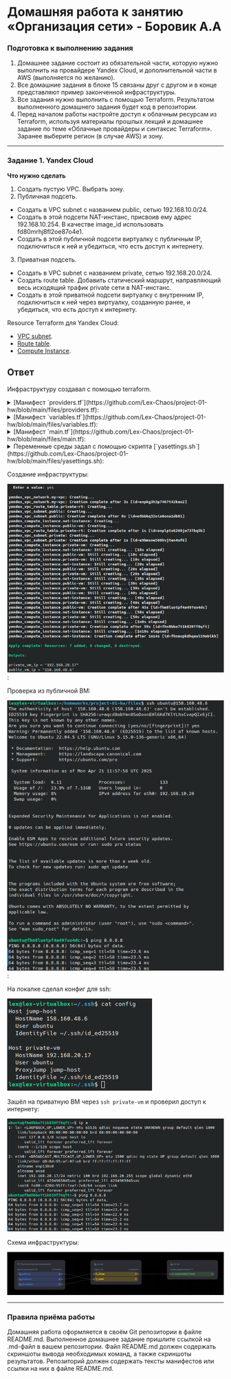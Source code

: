 # Домашняя работа к занятию «Организация сети» - Боровик А.А

### Подготовка к выполнению задания

1. Домашнее задание состоит из обязательной части, которую нужно выполнить на провайдере Yandex Cloud, и дополнительной части в AWS (выполняется по желанию).
2. Все домашние задания в блоке 15 связаны друг с другом и в конце представляют пример законченной инфраструктуры.
3. Все задания нужно выполнить с помощью Terraform. Результатом выполненного домашнего задания будет код в репозитории.
4. Перед началом работы настройте доступ к облачным ресурсам из Terraform, используя материалы прошлых лекций и домашнее задание по теме «Облачные провайдеры и синтаксис Terraform». Заранее выберите регион (в случае AWS) и зону.

---

### Задание 1. Yandex Cloud

**Что нужно сделать**

1. Создать пустую VPC. Выбрать зону.
2. Публичная подсеть.

- Создать в VPC subnet с названием public, сетью 192.168.10.0/24.
- Создать в этой подсети NAT-инстанс, присвоив ему адрес 192.168.10.254. В качестве image_id использовать fd80mrhj8fl2oe87o4e1.
- Создать в этой публичной подсети виртуалку с публичным IP, подключиться к ней и убедиться, что есть доступ к интернету.

3. Приватная подсеть.

- Создать в VPC subnet с названием private, сетью 192.168.20.0/24.
- Создать route table. Добавить статический маршрут, направляющий весь исходящий трафик private сети в NAT-инстанс.
- Создать в этой приватной подсети виртуалку с внутренним IP, подключиться к ней через виртуалку, созданную ранее, и убедиться, что есть доступ к интернету.

Resource Terraform для Yandex Cloud:

- [VPC subnet](https://registry.terraform.io/providers/yandex-cloud/yandex/latest/docs/resources/vpc_subnet).
- [Route table](https://registry.terraform.io/providers/yandex-cloud/yandex/latest/docs/resources/vpc_route_table).
- [Compute Instance](https://registry.terraform.io/providers/yandex-cloud/yandex/latest/docs/resources/compute_instance).

## Ответ

Инфраструктуру создавал с помощью terraform.

<details>
<summary>[Манифест `providers.tf`](https://github.com/Lex-Chaos/project-01-hw/blob/main/files/providers.tf):</summary>

```tf
terraform {
  required_providers {
    yandex = {
      source = "yandex-cloud/yandex"
    }
  }
  required_version = "~>1.9"
}

provider "yandex" {
  cloud_id  = var.cloud_id
  folder_id = var.folder_id
  token     = var.token
  zone      = "ru-central1-a"
}
```

</details>

<details>

<summary>[Манифест `variables.tf`](https://github.com/Lex-Chaos/project-01-hw/blob/main/files/variables.tf):</summary>

```
variable "ssh_key_path" {
  description = "Path to SSH public key"
  type        = string
  default     = "~/.ssh/id_ed25519.pub"
}

variable "cloud_id" {
  description = "Yandex Cloud ID"
  type        = string
}

variable "folder_id" {
  description = "Yandex Folder ID"
  type        = string
}

variable "token" {
  description = "Yandex OAuth token"
  type        = string
  sensitive   = true
}
```

</details>

<details>

<summary>[Манифест `main.tf`](https://github.com/Lex-Chaos/project-01-hw/blob/main/files/main.tf):</summary>

```
# 1. Создание VPC
resource "yandex_vpc_network" "my-vpc" {
  name = "my-vpc"
}

# 2-1. Публичная подсеть
resource "yandex_vpc_subnet" "public" {
  name           = "public"
  zone           = "ru-central1-a"
  network_id     = yandex_vpc_network.my-vpc.id
  v4_cidr_blocks = ["192.168.10.0/24"]
}

# 2-2. NAT-инстанс
resource "yandex_compute_instance" "nat-instance" {
  name        = "nat-instance"
  platform_id = "standard-v3"
  zone        = "ru-central1-a"

  resources {
    cores  = 2
    memory = 2
  }

  boot_disk {
    initialize_params {
      image_id = "fd80mrhj8fl2oe87o4e1"
    }
  }

  network_interface {
    subnet_id  = yandex_vpc_subnet.public.id
    ip_address = "192.168.10.254"
    nat        = true
  }
}

# 2-3. Публичная ВМ

data "yandex_compute_image" "ubuntu" {
  family = "ubuntu-2204-lts"
}

resource "yandex_compute_instance" "public-vm" {
  name        = "public-vm"
  platform_id = "standard-v3"
  zone        = "ru-central1-a"

  resources {
    cores  = 2
    memory = 2
  }

  boot_disk {
    initialize_params {
      image_id = data.yandex_compute_image.ubuntu.id
    }
  }

  network_interface {
    subnet_id = yandex_vpc_subnet.public.id
    nat       = true
  }

  metadata = {
    ssh-keys = "ubuntu:${file(var.ssh_key_path)}"
  }
}

# 3-1. Приватная подсеть
resource "yandex_vpc_subnet" "private" {
  name           = "private"
  zone           = "ru-central1-a"
  network_id     = yandex_vpc_network.my-vpc.id
  v4_cidr_blocks = ["192.168.20.0/24"]
  route_table_id = yandex_vpc_route_table.private-rt.id
}

# 3-2. Таблица маршрутизации
resource "yandex_vpc_route_table" "private-rt" {
  network_id = yandex_vpc_network.my-vpc.id

  static_route {
    destination_prefix = "0.0.0.0/0"
    next_hop_address   = "192.168.10.254"
  }
}

# 3-3. Приватная ВМ
resource "yandex_compute_instance" "private-vm" {
  name        = "private-vm"
  platform_id = "standard-v3"
  zone        = "ru-central1-a"

  resources {
    cores  = 2
    memory = 2
  }

  boot_disk {
    initialize_params {
      image_id = data.yandex_compute_image.ubuntu.id
    }
  }

  network_interface {
    subnet_id = yandex_vpc_subnet.private.id
  }

  metadata = {
    ssh-keys = "ubuntu:${file(var.ssh_key_path)}"
  }
}

output "public_vm_ip" {
  value = yandex_compute_instance.public-vm.network_interface.0.nat_ip_address
}

output "private_vm_ip" {
  value = yandex_compute_instance.private-vm.network_interface.0.ip_address
}
```

</details>

<details>

<summary>Переменные среды задал с помощью скрипта [`yasettings.sh`](https://github.com/Lex-Chaos/project-01-hw/blob/main/files/yasettings.sh):</summary>

```bash
#!/bin/bash

# Устанавливаем переменные для Yandex Cloud и Terraform
export TF_VAR_token=$(yc iam create-token)
export TF_VAR_cloud_id=$(yc config get cloud-id)
export TF_VAR_folder_id=$(yc config get folder-id)

# Проверяем, что переменные установлены
echo "Variables set:"
echo "TF_VAR_token:    $TF_VAR_token"
echo "TF_VAR_cloud_id: $TF_VAR_cloud_id"
echo "TF_VAR_folder_id: $TF_VAR_folder_id"
```

</details>

Создание инфраструктуры:

![terraform apply](https://github.com/Lex-Chaos/project-01-hw/blob/main/img/Task1-1.png):

Проверка из публичной ВМ:

![ping public](https://github.com/Lex-Chaos/project-01-hw/blob/main/img/Task1-2.png):

На локалке сделал конфиг для ssh:

![config](https://github.com/Lex-Chaos/project-01-hw/blob/main/img/Task1-3.png)

Зашёл на приватную ВМ через `ssh private-vm` и проверил доступ к интернету:

![ping private](https://github.com/Lex-Chaos/project-01-hw/blob/main/img/Task1-4.png)

Схема инфраструктуры:

![schema](https://github.com/Lex-Chaos/project-01-hw/blob/main/img/Task1-5.png)

---

### Правила приёма работы

Домашняя работа оформляется в своём Git репозитории в файле README.md. Выполненное домашнее задание пришлите ссылкой на .md-файл в вашем репозитории. Файл README.md должен содержать скриншоты вывода необходимых команд, а также скриншоты результатов. Репозиторий должен содержать тексты манифестов или ссылки на них в файле README.md.
